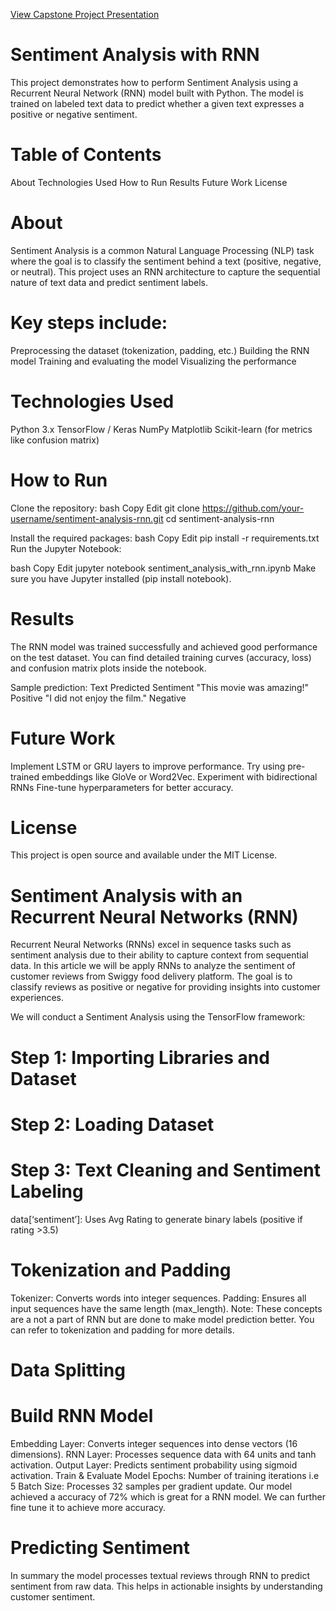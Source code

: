 [View Capstone Project Presentation](https://github.com/ushalakshmi75/Sentiment_analysis_with_rnn/raw/main/Sentiment_analysis_project_presentation.pdf)
# Sentiment Analysis with RNN
This project demonstrates how to perform Sentiment Analysis using a Recurrent Neural Network (RNN) model built with Python. The model is trained on labeled text data to predict whether a given text expresses a positive or negative sentiment.

# Table of Contents
About
Technologies Used
How to Run
Results
Future Work
License

# About
Sentiment Analysis is a common Natural Language Processing (NLP) task where the goal is to classify the sentiment behind a text (positive, negative, or neutral).
This project uses an RNN architecture to capture the sequential nature of text data and predict sentiment labels.

# Key steps include:
Preprocessing the dataset (tokenization, padding, etc.)
Building the RNN model
Training and evaluating the model
Visualizing the performance

# Technologies Used
Python 3.x
TensorFlow / Keras
NumPy
Matplotlib
Scikit-learn (for metrics like confusion matrix)

# How to Run
Clone the repository:
bash
Copy
Edit
git clone https://github.com/your-username/sentiment-analysis-rnn.git
cd sentiment-analysis-rnn

Install the required packages:
bash
Copy
Edit
pip install -r requirements.txt
Run the Jupyter Notebook:

bash
Copy
Edit
jupyter notebook sentiment_analysis_with_rnn.ipynb
Make sure you have Jupyter installed (pip install notebook).

# Results
The RNN model was trained successfully and achieved good performance on the test dataset.
You can find detailed training curves (accuracy, loss) and confusion matrix plots inside the notebook.

Sample prediction:
Text	Predicted Sentiment
"This movie was amazing!"	Positive
"I did not enjoy the film."	Negative

# Future Work
Implement LSTM or GRU layers to improve performance.
Try using pre-trained embeddings like GloVe or Word2Vec.
Experiment with bidirectional RNNs
Fine-tune hyperparameters for better accuracy.

# License
This project is open source and available under the MIT License.

# Sentiment Analysis with an Recurrent Neural Networks (RNN)
Recurrent Neural Networks (RNNs) excel in sequence tasks such as sentiment analysis due to their ability to capture context from sequential data. In this article we will be apply RNNs to analyze the sentiment of customer reviews from Swiggy food delivery platform. The goal is to classify reviews as positive or negative for providing insights into customer experiences.

We will conduct a Sentiment Analysis using the TensorFlow framework:

# Step 1: Importing Libraries and Dataset
# Step 2: Loading Dataset
# Step 3: Text Cleaning and Sentiment Labeling
data[‘sentiment’]: Uses Avg Rating to generate binary labels (positive if rating >3.5)
# Tokenization and Padding
Tokenizer: Converts words into integer sequences.
Padding: Ensures all input sequences have the same length (max_length).
Note: These concepts are a not a part of RNN but are done to make model prediction better. You can refer to tokenization and padding for more details.
# Data Splitting
# Build RNN Model
Embedding Layer: Converts integer sequences into dense vectors (16 dimensions).
RNN Layer: Processes sequence data with 64 units and tanh activation.
Output Layer: Predicts sentiment probability using sigmoid activation.
Train & Evaluate Model
Epochs: Number of training iterations i.e 5
Batch Size: Processes 32 samples per gradient update.
Our model achieved a accuracy of 72% which is great for a RNN model. We can further fine tune it to achieve more accuracy.

# Predicting Sentiment
In summary the model processes textual reviews through RNN to predict sentiment from raw data. This helps in actionable insights by understanding customer sentiment.


